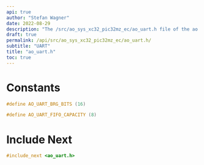 ```yaml
---
api: true
author: "Stefan Wagner"
date: 2022-08-29
description: "The /src/ao_sys_xc32_pic32mz_ec/ao_uart.h file of the ao real-time operating system."
draft: true
permalink: /api/src/ao_sys_xc32_pic32mz_ec/ao_uart.h/
subtitle: "UART"
title: "ao_uart.h"
toc: true
---
```


# Constants

```c
#define AO_UART_BRG_BITS (16)
```

```c
#define AO_UART_FIFO_CAPACITY (8)
```

# Include Next

```c
#include_next <ao_uart.h>
```
